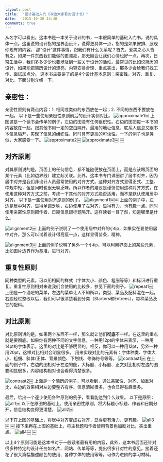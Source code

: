 ```yaml
---
layout: post
title:  "设计基础入门《写给大家看的设计书》"
date:   2015-10-30 14:48
comments: true
---
```


从名字可以看出，这本书是一本关于设计的书，一本很简单的基础入门书。说的具体一点，这里说的设计指的是界面设计，说得更具体一点，指的是如果安排、展现你现有的内容。
那“设计”这件事情，跟我们有什么关系呢？首先，爱美之心人皆有之，如果一件东西我们能做的更漂亮，那无疑会让我们心情也好一点。再次，日常生活中，我们多多少少也要涉及到一些关于设计的活动。最常见的比如说简历的设计，如果能把简历设计的漂亮、内容安排合理、重点突出，那多少会给我们找工作、面试加点分。
这本书主要讲了的是4个设计基本原则：亲密性、对齐、重复、对比。下面分别介绍一下。
## 亲密性：
亲密性原则有两点内容：1. 相同或类似的东西放在一起；2. 不同的东西不要放在一起。
以下是一些使用亲密性原则前后的设计实例对比。
![approximate1](images/2015/10/approximate1.jpg)￼
上图这是一个读书会传单的例子，左边的图没有任何组织性。右边的图把每一本书的内容放在一起，跟其他书用一定的空白隔开，最用的地址信息、联系人信息又跟书本信息隔开，实现了信息的组织性，同时具有更高的可读性。一下的例子也是类似，大家感受一下。
![approximate2](/images/2015/10/approximate2.jpg)￼
![approximate3](/images/2015/10/approximate3.jpg)￼
￼


## 对齐原则
对其原则说的是，页面上的任何信息，都不能随便放在页面上，而是应该跟页面的某个元素（比如边界线）建立起关联。此外，这本书专门详细讲了居中对齐，因为居中对齐是我们非设计人员最常使用的对齐方式。这种对齐方式显得正式、工整、中规中矩，但是同时也很无聊乏味。所以作者的建议是谨慎使用这种对齐方式，在使用这种对齐方式之前，考虑一下其他的对齐方式能否适用，而不是默认使用居中对齐。
以下是一些使用对齐原则的例子。
![alignment1](/images/2015/10/alignment1.jpg)￼￼
上面的例子中，左边是居中对齐，显得单调乏味，右边使用了左对齐，显得有力，也有趣一点。同时使用亲密性原则把作者、日期信息跟标题隔开。这样读者一目了然，知道哪里是什么。

![alignment2](/images/2015/10/alignment2.jpg)￼
上面的例子说明了一个使用居中对齐的小tip，如果实在要使用居中对齐，那么可以试着设计得高瘦一点，这样显得苗条，精神。

![alignment3](/images/2015/10/alignment3.jpg)￼
上面的例子说明了另外一个小tip，可以利用界面上的某些元素，比如图片边界作为基准，进行对齐。

## 重复性原则
同种类型的元素，可以用相同的样式（字体大小、颜色、粗细等等）和标识进行重复。重复性原则相对来说我们会使用的比较多，参见下面的例子。
![repeat1](/images/2015/10/repeat1.jpg)￼
上图是一个酒吧的菜单，左边的菜单让人不知所以，类型、菜品及配料混在一起，右边经过整改以后，我们可以很清楚看到分类（Starters和Entrees），每种菜品及它的配料。

## 对比原则
对比原则讲的是，如果两个东西不一样，那么就让他们**彻底**不一样。在这里的重点就是要彻底。如果你有两种不同的文字信息，一种用12pt的字体来表示，一种用14pt的字体表示，这里的对比是不够明显的。相反，你可以一种用12pt，另外一种用20pt，这样对比相对会明显很多。
用来实现对比的元素有：字体种类、字体大小、粗细、斜体/正体、背景颜色、下划线、修饰符号等等。
![contrast1](/images/2015/10/contrast1.jpg)￼
在上面的例子中，右边的图相对于左边的图，大标题、小标题、正文对比相对左边的图要明显很多，内容结构相对也会看得清楚很多。

![contrast2](/images/2015/10/contrast2.jpg)￼
上面是一个简历的例子，可以看到，通过亲密性、对齐、加重对比，右边的效果相对左边要整齐有序、信息清晰很多，也会显得有趣很多。

最后，给出一个逐步使用各种原则的例子，看看能达到什么效果。
以下是原图：
![all1](/images/2015/10/all1.jpg)￼
以下在原图的基础上，使用亲密性原则，将大标题小标题、作者和日期分开，信息结构变得更清楚。
![all2](/images/2015/10/all2.jpg)￼

以下在上图的基础上，将居中对齐变成右对齐，显得更有活力、更有趣。
![all3](/images/2015/10/all3.jpg)￼
￼
接下来再在上图的基础上，将主标题和作者使用背景色加剧对比，突出重点。
![all4](/images/2015/10/all4.jpg)￼
￼

以上4个原则可能是这本书对于一般读者最有用的内容，此外，这本书后面还针对很多种特定的设计任务如名片、网站、传单等等，提出很多针对性的意见。接着还花了很大篇幅描述颜色的使用、各种字体的使用等等，可作为进阶的学习材料。
